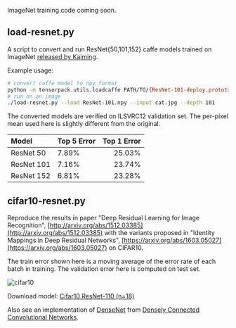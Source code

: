 
ImageNet training code coming soon.

## load-resnet.py

A script to convert and run ResNet{50,101,152} caffe models trained on ImageNet [released by Kaiming](https://github.com/KaimingHe/deep-residual-networks).

Example usage:
```bash
# convert caffe model to npy format
python -m tensorpack.utils.loadcaffe PATH/TO/{ResNet-101-deploy.prototxt,ResNet-101-model.caffemodel} ResNet101.npy
# run on an image
./load-resnet.py --load ResNet-101.npy --input cat.jpg --depth 101
```

The converted models are verified on ILSVRC12 validation set.
The per-pixel mean used here is slightly different from the original.

| Model              | Top 5 Error | Top 1 Error |
|:-------------------|-------------|------------:|
| ResNet 50          |      7.89%  |      25.03% |
| ResNet 101         |      7.16%  |      23.74% |
| ResNet 152         |      6.81%  |      23.28% |

## cifar10-resnet.py

Reproduce the results in paper "Deep Residual Learning for Image Recognition", [http://arxiv.org/abs/1512.03385](http://arxiv.org/abs/1512.03385)
with the variants proposed in "Identity Mappings in Deep Residual Networks", [https://arxiv.org/abs/1603.05027](https://arxiv.org/abs/1603.05027) on CIFAR10.

The train error shown here is a moving average of the error rate of each batch in training.
The validation error here is computed on test set.

![cifar10](cifar10-resnet.png)

Download model:
[Cifar10 ResNet-110 (n=18)](https://drive.google.com/open?id=0B9IPQTvr2BBkTXBlZmh1cmlnQ0k)

Also see an implementation of [DenseNet](https://github.com/YixuanLi/densenet-tensorflow) from [Densely Connected Convolutional Networks](https://arxiv.org/abs/1608.06993).
